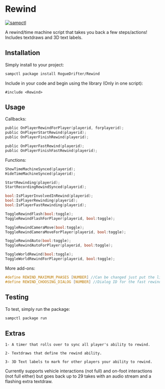 # Rewind

[![sampctl](https://shields.southcla.ws/badge/sampctl-Rewind-2f2f2f.svg?style=for-the-badge)](https://github.com/RogueDrifter/Rewind)

A rewind/time machine script that takes you back a few steps/actions! Includes textdraws and 3D text labels.

## Installation

Simply install to your project:

```bash
sampctl package install RogueDrifter/Rewind
```

Include in your code and begin using the library (Only in one script):

```pawn
#include <Rewind>
```

## Usage

Callbacks:
```C
public OnPlayerRewindForPlayer(playerid, forplayerid);
public OnPlayerStartRewind(playerid);
public OnPlayerFinishRewind(playerid);

public OnPlayerFastRewind(playerid);
public OnPlayerFinishFastRewind(playerid);
```

Functions:
```C
ShowTimeMachineSynced(playerid);
HideTimeMachineSynced(playerid);

StartRewinding(playerid);
StartRecordingRewindSynced(playerid);

bool:IsPlayerInvolvedInRewind(playerid);
bool:IsPlayerRewinding(playerid);
bool:IsPlayerFastRewinding(playerid);

ToggleRewindFlash(bool:toggle);
ToggleRewindFlashForPlayer(playerid, bool:toggle);

ToggleRewindCameraMove(bool:toggle);
ToggleRewindCameraMoveForPlayer(playerid, bool:toggle);

ToggleRewindAuto(bool:toggle);
ToggleRewindAutoForPlayer(playerid, bool:toggle);

ToggleWorldRewind(bool:toggle);
ToggleWorldRewindForPlayer(playerid, bool:toggle);

```

More add-ons:
```C
#define REWIND_MAXIMUM_PHASES [NUMBER] //Can be changed just put the line with your number before the include.
#define REWIND_CHOOSING_DIALOG [NUMBER] //Dialog ID for the fast rewind you can change for whatever reason
```

## Testing
To test, simply run the package:

```bash
sampctl package run
```
## Extras
```
1- A timer that rolls over to sync all player's ability to rewind.

2- Textdraws that define the rewind ability.

3- 3D Text labels to mark for other players your ability to rewind.
```
Currently supports vehicle interactions (not full) and on-foot interactions (not full either) but goes back up to 29 takes with an audio stream and a flashing extra textdraw.
